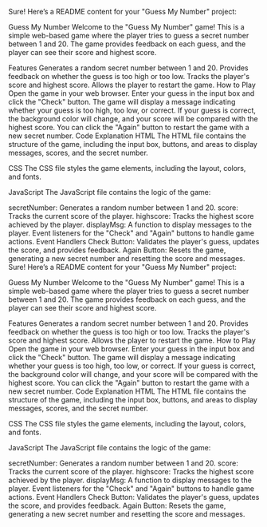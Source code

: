 Sure! Here’s a README content for your "Guess My Number" project:

Guess My Number
Welcome to the "Guess My Number" game! This is a simple web-based game where the player tries to guess a secret number between 1 and 20. The game provides feedback on each guess, and the player can see their score and highest score.

Features
Generates a random secret number between 1 and 20.
Provides feedback on whether the guess is too high or too low.
Tracks the player's score and highest score.
Allows the player to restart the game.
How to Play
Open the game in your web browser.
Enter your guess in the input box and click the "Check" button.
The game will display a message indicating whether your guess is too high, too low, or correct.
If your guess is correct, the background color will change, and your score will be compared with the highest score.
You can click the "Again" button to restart the game with a new secret number.
Code Explanation
HTML
The HTML file contains the structure of the game, including the input box, buttons, and areas to display messages, scores, and the secret number.

CSS
The CSS file styles the game elements, including the layout, colors, and fonts.

JavaScript
The JavaScript file contains the logic of the game:

secretNumber: Generates a random number between 1 and 20.
score: Tracks the current score of the player.
highscore: Tracks the highest score achieved by the player.
displayMsg: A function to display messages to the player.
Event listeners for the "Check" and "Again" buttons to handle game actions.
Event Handlers
Check Button: Validates the player's guess, updates the score, and provides feedback.
Again Button: Resets the game, generating a new secret number and resetting the score and messages.
Sure! Here’s a README content for your "Guess My Number" project:

Guess My Number
Welcome to the "Guess My Number" game! This is a simple web-based game where the player tries to guess a secret number between 1 and 20. The game provides feedback on each guess, and the player can see their score and highest score.

Features
Generates a random secret number between 1 and 20.
Provides feedback on whether the guess is too high or too low.
Tracks the player's score and highest score.
Allows the player to restart the game.
How to Play
Open the game in your web browser.
Enter your guess in the input box and click the "Check" button.
The game will display a message indicating whether your guess is too high, too low, or correct.
If your guess is correct, the background color will change, and your score will be compared with the highest score.
You can click the "Again" button to restart the game with a new secret number.
Code Explanation
HTML
The HTML file contains the structure of the game, including the input box, buttons, and areas to display messages, scores, and the secret number.

CSS
The CSS file styles the game elements, including the layout, colors, and fonts.

JavaScript
The JavaScript file contains the logic of the game:

secretNumber: Generates a random number between 1 and 20.
score: Tracks the current score of the player.
highscore: Tracks the highest score achieved by the player.
displayMsg: A function to display messages to the player.
Event listeners for the "Check" and "Again" buttons to handle game actions.
Event Handlers
Check Button: Validates the player's guess, updates the score, and provides feedback.
Again Button: Resets the game, generating a new secret number and resetting the score and messages.
